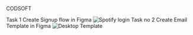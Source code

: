 CODSOFT 

Task 1 Create Signup flow in Figma 
![Spotify login](https://github.com/NKDesigner688/CODSOFT/assets/161744272/6b3fb9f8-a389-4067-99b2-fd48e04d9835)
Task no 2 Create Email Template in Figma
![Desktop Template](https://github.com/NKDesigner688/CODSOFT/assets/161744272/9a5e04be-6ff7-41ed-90f8-57e6be4f6559)

